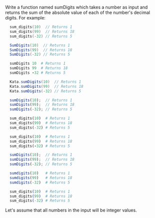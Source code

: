 Write a function named sumDigits which takes a number as input and returns the sum of the absolute value of each of the number's decimal digits.  For example:

```c
  sum_digits(10)  // Returns 1
  sum_digits(99)  // Returns 18
  sum_digits(-32) // Returns 5
```
```csharp
  SumDigits(10)  // Returns 1
  SumDigits(99)  // Returns 18
  SumDigits(-32) // Returns 5
```
```coffeescript
  sumDigits 10  # Returns 1
  sumDigits 99  # Returns 18
  sumDigits -32 # Returns 5
```
```groovy
  Kata.sumDigits(10)  // Returns 1
  Kata.sumDigits(99)  // Returns 18
  Kata.sumDigits(-32) // Returns 5
```
```javascript
  sumDigits(10);  // Returns 1
  sumDigits(99);  // Returns 18
  sumDigits(-32); // Returns 5
```
```python
  sum_digits(10)  # Returns 1
  sum_digits(99)  # Returns 18
  sum_digits(-32) # Returns 5
```
```ruby
  sum_digits(10)  # Returns 1
  sum_digits(99)  # Returns 18
  sum_digits(-32) # Returns 5
```
```typescript
  sumDigits(10);  // Returns 1
  sumDigits(99);  // Returns 18
  sumDigits(-32); // Returns 5
```
```julia
  sumdigits(10)   # Returns 1
  sumdigits(99)   # Returns 18
  sumdigits(-32)  # Returns 5
```
```elixir
  sum_digits(10)  # Returns 1
  sum_digits(99)  # Returns 18
  sum_digits(-32) # Returns 5
```

Let's assume that all numbers in the input will be integer values.